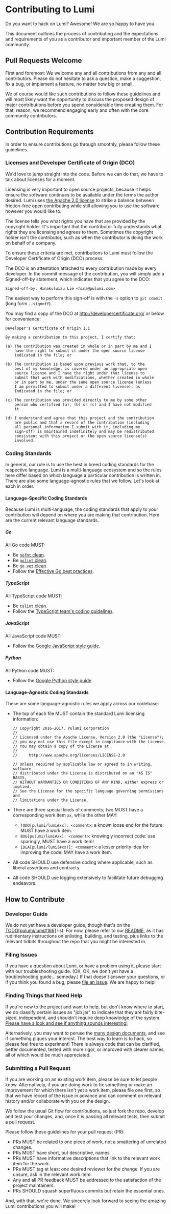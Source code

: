 # Contributing to Lumi

Do you want to hack on Lumi?  Awesome!  We are so happy to have you.

This document outlines the process of contributing and the expectations and requirements of you as a contributor and
important member of the Lumi community.

## Pull Requests Welcome

First and foremost: We welcome any and all contributions from any and all contributors.  Please do not hesitate to ask
a question, make a suggestion, fix a bug, or implement a feature, no matter how big or small.

We of course would like such contributions to follow these guidelines and will most likely want the opportunity to
discuss the proposed design of major contributions before you spend considerable time creating them.  For that, reason,
we recommend engaging early and often with the core community contributors.

## Contribution Requirements

In order to ensure contributions go through smoothly, please follow these guidelines.

### Licenses and Developer Certificate of Origin (DCO)

We'd love to jump straight into the code.  Before we can do that, we have to talk about licenses for a moment.

Licensing is very important to open source projects, because it helps ensure the software continues to be available
under the terms the author desired.  Lumi uses [the Apache 2.0 license](
https://github.com/pulumi/lumi/blob/master/LICENSE) to strike a balance between friction-free open contributing while
still  allowing you to use the software however you would like to.

The license tells you what rights you have that are provided by the copyright holder.  It's important that the
contributor fully understands what rights they are licensing and agrees to them.  Sometimes the copyright holder isn't
the contributor, such as when the contributor is doing the work on behalf of a company.

To ensure these criteria are met, contributions to Lumi must follow the Developer Certificate of Origin (DCO) process.

The DCO is an attestation attached to every contribution made by every developer.  In the commit message of the
contribution, you will simply add a Signed-off-by statement, which indicates that you agree to the DCO:

    Signed-off-by: Hinakuluiau Lie <hina@pulumi.com>

The easiest way to perform this sign-off is with the `-s` option to `git commit` (long form `--signoff`).

You may find a copy of the DCO at http://developercertificate.org/ or below for convenience:

```
Developer's Certificate of Origin 1.1

By making a contribution to this project, I certify that:

(a) The contribution was created in whole or in part by me and I
    have the right to submit it under the open source license
    indicated in the file; or

(b) The contribution is based upon previous work that, to the
    best of my knowledge, is covered under an appropriate open
    source license and I have the right under that license to
    submit that work with modifications, whether created in whole
    or in part by me, under the same open source license (unless
    I am permitted to submit under a different license), as
    Indicated in the file; or

(c) The contribution was provided directly to me by some other
    person who certified (a), (b) or (c) and I have not modified
    it.

(d) I understand and agree that this project and the contribution
    are public and that a record of the contribution (including
    all personal information I submit with it, including my
    sign-off) is maintained indefinitely and may be redistributed
    consistent with this project or the open source license(s)
    involved.
```

### Coding Standards

In general, our rule is to use the best in breed coding standards for the respective language.  Lumi is a multi-language
ecosystem and so the rules here differ based on which language a particular contribution is written in.  There are also
some language-agnostic rules that we follow.  Let's look at each in order.

#### Language-Specific Coding Standards

Because Lumi is multi-language, the coding standards that apply to your contribution will depend on where you are making
that contribution.  Here are the current relevant language standards.

##### Go

All Go code MUST:

* Be [`gofmt` clean](https://golang.org/cmd/gofmt/).
* Be [`golint` clean](https://github.com/golang/lint).
* Be [`go vet` clean](https://golang.org/cmd/vet/).
* Follow the [Effective Go best practices](https://golang.org/doc/effective_go.html).

##### TypeScript

All TypeScript code MUST:

* Be [`tslint` clean](https://github.com/palantir/tslint).
* Follow the [TypeScript team's coding guidelines](https://github.com/Microsoft/TypeScript/wiki/Coding-guidelines).

##### JavaScript

All JavaScript code MUST:

* Follow the [Google JavaScript style guide](https://google.github.io/styleguide/jsguide.html).

##### Python

All Python code MUST:

* Follow the [Google Python style guide](https://google.github.io/styleguide/pyguide.html).

#### Language-Agnostic Coding Standards

These are some language-agnostic rules we apply across our codebase:

* The top of each file MUST contain the standard Lumi licensing information:

    ```
    // Copyright 2016-2017, Pulumi Corporation
    //
    // Licensed under the Apache License, Version 2.0 (the "License");
    // you may not use this file except in compliance with the License.
    // You may obtain a copy of the License at
    //
    //     http://www.apache.org/licenses/LICENSE-2.0

    // Unless required by applicable law or agreed to in writing, software
    // distributed under the License is distributed on an "AS IS" BASIS,
    // WITHOUT WARRANTIES OR CONDITIONS OF ANY KIND, either express or implied.
    // See the License for the specific language governing permissions and
    // limitations under the License.
    ```

* There are three special kinds of comments; two MUST have a corresponding work item `xx`, while the other MAY:

    - `TODO[pulumi/lumi#xx]: <comment>`: a known loose end for the future: MUST have a work item.
    - `BUG[pulumi/lumi#xx]: <comment>`: knowingly incorrect code: use sparingly, MUST have a work item!
    - `IDEA[pulumi/lumi(#xx)]: <comment>`: a lesser priority idea for improving the code: MAY have a work item.

* All code SHOULD use defensive coding where applicable, such as liberal assertions and contracts.

* All code SHOULD use logging extensively to facilitate future debugging endeavors.

## How to Contribute

### Developer Guide

We do not yet have a developer guide, though that's on the [TODO[pulumi/lumi#166]](
https://github.com/pulumi/lumi/issues/166) list.  For now, please refer to our [README](
https://github.com/pulumi/lumi/blob/master/README.md), as it has rudimentary instructions on enlisting, building, and
testing, plus links to the relevant tidbits throughout the repo that you might be interested in.

### Filing Issues

If you have a question about Lumi, or have a problem using it, please start with our troubleshooting guide.  (OK, OK, we
don't yet have a troubleshooting guide... someday.)  If that doesn't answer your questions, or if you think you found a
bug, please [file an issue](https://github.com/pulumi/lumi/issues/new).  We are happy to help!

### Finding Things that Need Help

If you're new to the project and want to help, but don't know where to start, we do classify certain issues as "job
jar" to indicate that they are fairly bite-sized, independent, and shouldn't require deep knowledge of the system.
[Please have a look and see if anything sounds interesting!](
https://github.com/pulumi/lumi/issues?q=is%3Aissue+is%3Aopen+label%3Astatus%2Fjob-jar)

Alternatively, you may want to peruse the [many design documents](/docs), and see if something piques your interest.
The best way to learn is to hack, so please feel free to experiment!  There is always code that can be clarified, better
documented, tested with more rigor, or improved with clearer names, all of which would be much appreciated.

### Submitting a Pull Request

If you are working on an existing work item, please be sure to let people know.  Alternatively, if you are doing work
to fix something or make an improvement for which there isn't yet a work item, please file one first, so that we have
record of the issue in advance and can comment on relevant history and/or collaborate with you on the design.

We follow the usual Git flow for contributions, so just fork the repo, develop and test your changes, and, once it is
passing all relevant tests, then submit a pull request.

Please follow these guidelines for your pull request (PR):

* PRs MUST be related to one piece of work, not a smattering of unrelated changes.
* PRs MUST have short, but descriptive, names.
* PRs MUST have informative descriptions that link to the relevant work item for the work.
* PRs MUST tag at least one desired reviewer for the change.  If you are unsure, ask in the relevant work item.
* Any and all PR feedback MUST be addressed to the satisfaction of the project maintainers.
* PRs SHOULD squash superfluous commits but retain the essential ones.

And, with that, we're done.  We sincerely look forward to seeing the amazing Lumi contributions you will make!

